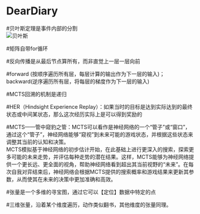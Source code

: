 # DearDiary  

#贝叶斯定理是事件内部的分割  
![贝叶斯](https://github.com/JohanSunBanana/DearDiary/assets/128943809/bf3ccfa3-e025-4564-8d60-b1a865537fff)

#矩阵自带for循环  

#反向传播是从最后节点算所有，而非直觉上一层一层向前  

#forward (按顺序遍历所有层，每层计算的输出作为下一层的输入)；backward(逆序遍历所有层，将每层的梯度作为下一层的输入)  

#MCTS回溯的机制是递归    

#HER（Hindsight Experience Replay）：如果当时的目标是达到实际达到的最终状态或中间某状态，那么这次经历实际上是可以得到奖励的  

#MCTS——管中窥豹之管：MCTS可以看作是神经网络的一个“管子”或“窗口”，通过这个“管子”，神经网络能够“窥视”到未来可能的游戏状态，并根据这些状态来调整其当前的认知和决策。  
MCTS模拟基于神经网络的初步估计开始，在此基础上进行更深入的搜索，探索更多可能的未来走势，并评估每种走势的潜在结果。这样，MCTS能够为神经网络提供一个更长远、更全面的视角，帮助神经网络看到超出其当前视野的“未来”。在每次自我对弈结束后，神经网络会根据MCTS提供的搜索概率和游戏结果来更新其参数，从而使其在未来的决策中更加准确和高效。  

#张量是一个多维的寻宝图，通过它可以【定位】数据中特定的点  

#三维张量，沿着某个维度遍历，动作类似翻书，其他维度的张量同理。

